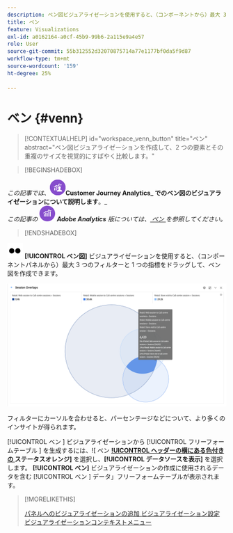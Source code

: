 ```yaml
---
description: ベン図ビジュアライゼーションを使用すると、（コンポーネントから）最大 3 フィルターおよび 1 つの指標をドラッグして、ベン図を作成できます。
title: ベン
feature: Visualizations
exl-id: a0162164-a0cf-45b9-99b6-2a115e9a4e57
role: User
source-git-commit: 55b312552d32070875714a77e1177bf0da5f9d87
workflow-type: tm+mt
source-wordcount: '159'
ht-degree: 25%

---
```


# ベン {#venn}

<!-- markdownlint-disable MD034 -->

>[!CONTEXTUALHELP]
>id="workspace_venn_button"
>title="ベン"
>abstract="ベン図ビジュアライゼーションを作成して、2 つの要素とその重複のサイズを視覚的にすばやく比較します。"

<!-- markdownlint-enable MD034 -->


>[!BEGINSHADEBOX]

_この記事では、![CustomerJourneyAnalytics](/help/assets/icons/CustomerJourneyAnalytics.svg)_**Customer Journey Analytics_ でのベン図のビジュアライゼーションについて説明します**。_<br/>_この記事の_ ![AdobeAnalytics](/help/assets/icons/AdobeAnalytics.svg) _**Adobe Analytics** 版については、[ ベン ](https://experienceleague.adobe.com/en/docs/analytics/analyze/analysis-workspace/visualizations/venn) を参照してください。_

>[!ENDSHADEBOX]


![ タイプ ](/help/assets/icons/TwoDots.svg) **[!UICONTROL ベン図]** ビジュアライゼーションを使用すると、（コンポーネントパネルから）最大 3 つのフィルターと 1 つの指標をドラッグして、ベン図を作成できます。

![3 つのフィルターを含むベン図ビジュアライゼーション。](assets/venn.png)

フィルターにカーソルを合わせると、パーセンテージなどについて、より多くのインサイトが得られます。

[!UICONTROL  ベン ] ビジュアライゼーションから [!UICONTROL  フリーフォームテーブル ] を生成するには、![ ベン **[!UICONTROL ヘッダーの横にある色付きの ](/help/assets/icons/StatusOrange.svg) ステータスオレンジ]** を選択し、**[!UICONTROL データソースを表示]** を選択します。 **[!UICONTROL ベン]** ビジュアライゼーションの作成に使用されるデータを含む [!UICONTROL  ベン ] データ」フリーフォームテーブルが表示されます。

<!--
To normalize the Venn diagram (take the size out of it), go select ![Setting](/help/assets/icons/Setting.svg) and select **[!UICONTROL Normalization]**.

![Visualization Settings option for Visualization type: Venn diagram.](assets/normalization.png)

-->

>[!MORELIKETHIS]
>
>[ パネルへのビジュアライゼーションの追加 ](/help/analysis-workspace/visualizations/freeform-analysis-visualizations.md#add-visualizations-to-a-panel)
>[ビジュアライゼーション設定 ](/help/analysis-workspace/visualizations/freeform-analysis-visualizations.md#settings)
>[ビジュアライゼーションコンテキストメニュー ](/help/analysis-workspace/visualizations/freeform-analysis-visualizations.md#context-menu)
>

